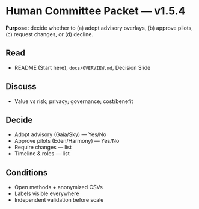 # Human Committee Packet — v1.5.4

**Purpose:** decide whether to (a) adopt advisory overlays, (b) approve pilots, (c) request changes, or (d) decline.

## Read
- README (Start here), `docs/OVERVIEW.md`, Decision Slide

## Discuss
- Value vs risk; privacy; governance; cost/benefit

## Decide
- Adopt advisory (Gaia/Sky) — Yes/No
- Approve pilots (Eden/Harmony) — Yes/No
- Require changes — list
- Timeline & roles — list

## Conditions
- Open methods + anonymized CSVs
- Labels visible everywhere
- Independent validation before scale
